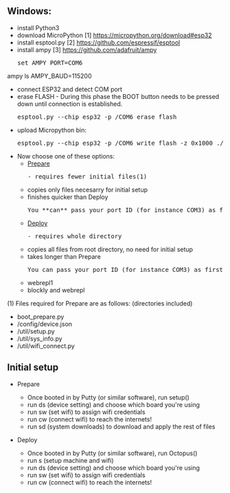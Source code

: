 ## Windows:
* install Python3 
* download MicroPython [1] https://micropython.org/download#esp32
* install esptool.py [2] https://github.com/espressif/esptool
* install ampy [3] https://github.com/adafruit/ampy 
    <pre>set AMPY_PORT=COM6
ampy ls
AMPY_BAUD=115200</pre>
* connect ESP32 and detect COM port
* erase FLASH - During this phase the BOOT button needs to be pressed down until connection is established.
    <pre>esptool.py --chip esp32 -p /COM6 erase_flash</pre>
* upload Micropython bin: 
    <pre>esptool.py --chip esp32 -p /COM6 write_flash -z 0x1000 ./down/esp32-20180821-v1.9.4-479-g828f771e3.bin</pre>
* Now choose one of these options:
    * [Prepare](https://github.com/octopusengine/octopuslab/blob/master/esp32-micropython/prepare.bat)
        <pre>- requires fewer initial files(1)
    - copies only files necesarry for initial setup
    - finishes quicker than Deploy</pre>
        <pre>You **can** pass your port ID (for instance COM3) as first parameter if you're running the script from command line.</pre>
    * [Deploy](https://github.com/octopusengine/octopuslab/blob/master/esp32-micropython/deploy.bat)
        <pre>- requires whole directory
    - copies all files from root directory, no need for initial setup
    - takes longer than Prepare</pre>
        <pre>You can pass your port ID (for instance COM3) as first parameter if you're running the script from command line.</pre>
    * webrepl1
    * blockly and webrepl

(1) Files required for Prepare are as follows: (directories included)
 - boot_prepare.py
 - /config/device.json
 - /util/setup.py
 - /util/sys_info.py
 - /util/wifi_connect.py

## Initial setup
* Prepare
    * Once booted in by Putty (or similar software), run setup()
    * run ds (device setting) and choose which board you're using
    * run sw (set wifi) to assign wifi credentials
    * run cw (connect wifi) to reach the internets!
    * run sd (system downloads) to download and apply the rest of files
    
* Deploy
    * Once booted in by Putty (or similar software), run Octopus()
    * run s (setup machine and wifi)
    * run ds (device setting) and choose which board you're using
    * run sw (set wifi) to assign wifi credentials
    * run cw (connect wifi) to reach the internets!